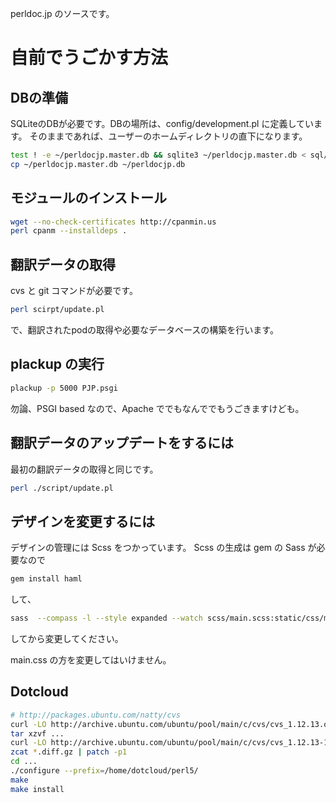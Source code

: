 perldoc.jp のソースです。

# 自前でうごかす方法

## DBの準備

SQLiteのDBが必要です。DBの場所は、config/development.pl に定義しています。
そのままであれば、ユーザーのホームディレクトリの直下になります。

```sh
test ! -e ~/perldocjp.master.db && sqlite3 ~/perldocjp.master.db < sql/sqlite.sql
cp ~/perldocjp.master.db ~/perldocjp.db
```

## モジュールのインストール

```sh
wget --no-check-certificates http://cpanmin.us
perl cpanm --installdeps .
```

## 翻訳データの取得

cvs と git コマンドが必要です。

```sh
perl scirpt/update.pl
```

で、翻訳されたpodの取得や必要なデータベースの構築を行います。

## plackup の実行

```sh
plackup -p 5000 PJP.psgi
```

勿論、PSGI based なので、Apache ででもなんででもうごきますけども。

## 翻訳データのアップデートをするには

最初の翻訳データの取得と同じです。

```sh
perl ./script/update.pl
```

## デザインを変更するには

デザインの管理には Scss をつかっています。
Scss の生成は gem の Sass が必要なので

```sh
gem install haml
```

して、

```sh
sass  --compass -l --style expanded --watch scss/main.scss:static/css/main.css scss/screen.scss:static/css/screen.css
```

してから変更してください。

main.css の方を変更してはいけません。

## Dotcloud

```sh
# http://packages.ubuntu.com/natty/cvs
curl -LO http://archive.ubuntu.com/ubuntu/pool/main/c/cvs/cvs_1.12.13.orig.tar.gz
tar xzvf ...
curl -LO http://archive.ubuntu.com/ubuntu/pool/main/c/cvs/cvs_1.12.13-12ubuntu1.diff.gz
zcat *.diff.gz | patch -p1
cd ...
./configure --prefix=/home/dotcloud/perl5/
make
make install
```
